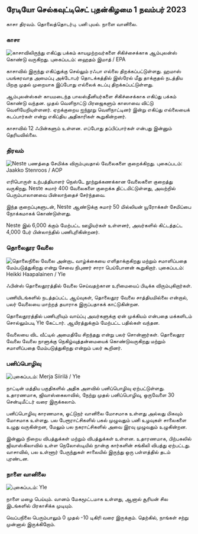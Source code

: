 ## ரேடியோ செல்கவுட்டிசெட் புதன்கிழமை 1 நவம்பர் 2023

காசா திரவம். தொலைத்தொடர்பு. பனி புயல். நாளை வானிலை.

### காசா

![காசாவிலிருந்து எகிப்து பக்கம் காயமுற்றவர்களை சிகிச்சைக்காக ஆம்புலன்ஸ் கொண்டு வருகிறது. புகைப்படம்: ஹைதம் இமாத் / EPA](https://images.cdn.yle.fi/image/upload/c_crop,h_2821,w_5016,x_0,y_744/ar_1.777777777777777777,c_fill,g_fill,g_faces/hd_105q_auto:eco/f_auto/fl_lossy/v1698852282/39-1194530654258b7aaf7a)

காசாவில் இருந்து எகிப்துக்கு செல்லும் ரஃபா எல்லை திறக்கப்பட்டுள்ளது. ஹமாஸ் பயங்கரவாத அமைப்பு அக்டோபர் தொடக்கத்தில் இஸ்ரேல் மீது தாக்குதல் நடத்திய பிறகு முதல் முறையாக இப்போது எல்லைக் கடப்பு திறக்கப்பட்டுள்ளது.

ஆம்புலன்ஸ்கள் காயமடைந்த பாலஸ்தீனியர்களை சிகிச்சைக்காக எகிப்து பக்கம் கொண்டு வந்தன. முதல் வெளிநாட்டு பிரஜைகளும் காஸாவை விட்டு வெளியேறியுள்ளனர். ஏறக்குறைய ஐந்நூறு வெளிநாட்டினர் இன்று எகிப்து எல்லையைக் கடப்பார்கள் என்று எகிப்திய அதிகாரிகள் கூறுகின்றனர்.

காசாவில் 12 ஃபின்களும் உள்ளன. எப்போது தப்பிப்பார்கள் என்பது இன்னும் தெரியவில்லை.

### திரவம்

![Neste பணத்தை சேமிக்க விரும்புவதால் வேலைகளை குறைக்கிறது. புகைப்படம்: Jaakko Stenroos / AOP](https://images.cdn.yle.fi/image/upload/c_crop,h_2611,w_4643,x_0,y_483/ar_1.77777777777777777,c_fill,g_faces.d_1_faces.q_auto:eco/f_auto/fl_lossy/v1698838481/39-1191437653a0928a0b5b)

எரிபொருள் உற்பத்தியாளர் நெஸ்டே நூற்றுக்கணக்கான வேலைகளை குறைத்து வருகிறது. Neste சுமார் 400 வேலைகளை குறைக்க திட்டமிட்டுள்ளது, அவற்றில் பெரும்பாலானவை பின்லாந்தைச் சேர்ந்தவை.

இந்த குறைப்புகளுடன், Neste ஆண்டுக்கு சுமார் 50 மில்லியன் யூரோக்கள் சேமிப்பை நோக்கமாகக் கொண்டுள்ளது.

Neste இல் 6,000 க்கும் மேற்பட்ட ஊழியர்கள் உள்ளனர், அவர்களில் கிட்டத்தட்ட 4,000 பேர் பின்லாந்தில் பணிபுரிகின்றனர்.

### தொலைதூர வேலை

![தொலைநிலை வேலை அன்றாட வாழ்க்கையை எளிதாக்குகிறது மற்றும் சமாளிப்பதை மேம்படுத்துகிறது என்று சேவை நிபுணர் சாரா பெய்போனன் கூறுகிறார். புகைப்படம்: Heikki Haapalainen / Yle](https://images.cdn.yle.fi/image/upload/c_crop,h_2988,w_5312,x_16,y_569/ar_1.77777777777777777,c_fill/h_face50,g_10q_auto:eco/f_auto/fl_lossy/v1698754242/39-11936826540ed9ea44a0)

ஃபின்ஸ் தொலைதூரத்தில் வேலை செய்வதற்கான உரிமையைப் பிடிக்க விரும்புகிறார்கள்.

பணியிடங்களில் நடத்தப்பட்ட ஆய்வுகள், தொலைதூர வேலை சாத்தியமில்லை என்றால், பலர் வேலையை மாற்றத் தயாராக இருப்பதாகக் காட்டுகின்றன.

தொலைதூரத்தில் பணிபுரியும் வாய்ப்பு அவர்களுக்கு ஏன் முக்கியம் என்பதை மக்களிடம் சொல்லும்படி Yle கேட்டார். ஆயிரத்துக்கும் மேற்பட்ட பதில்கள் வந்தன.

வேலையை விட வீட்டில் அமைதியே சிறந்தது என்று பலர் சொன்னார்கள். தொலைதூர வேலை வேலை நாளுக்கு நெகிழ்வுத்தன்மையைக் கொண்டுவருகிறது மற்றும் சமாளிப்பதை மேம்படுத்துகிறது என்றும் பலர் கூறினர்.

### பனிப்பொழிவு

![ புகைப்படம்: Merja Siirilä / Yle](https://images.cdn.yle.fi/image/upload/c_crop,h_2265,w_4028,x_0,y_378/ar_1.7777777777777777,c_fill,wr_7fill,gd_700/q_auto:eco/f_auto/fl_lossy/v1698853993/39-119441665423d86dff6c)

நாட்டின் மத்திய பகுதிகளில் அதிக அளவில் பனிப்பொழிவு ஏற்பட்டுள்ளது. உதாரணமாக, ஜிவாஸ்கைலாவில், நேற்று முதல் பனிப்பொழிவு, ஒருவேளை 30 சென்டிமீட்டர் வரை இருக்கலாம்.

பனிப்பொழிவு காரணமாக, ஓட்டுநர் வானிலை மோசமாக உள்ளது அல்லது மிகவும் மோசமாக உள்ளது. பல பேரூராட்சிகளில் பகல் முழுவதும் பனி உழவுகள் சாலைகளை உழுது வருகின்றன, மேலும் பல நகராட்சிகளில் அவை இரவு முழுவதும் உழுகின்றன.

இன்னும் நிறைய விபத்துக்கள் மற்றும் விபத்துக்கள் உள்ளன. உதாரணமாக, பிற்பகலில் ஜிவாஸ்கிலாவில் உள்ள நெலோஸ்டியில் நான்கு கார்களின் சங்கிலி விபத்து ஏற்பட்டது. வாசாவில், பல உள்ளூர் பேருந்துகள் சாலையில் இருந்து ஒரு பள்ளத்தில் தடம் புரண்டன.

### நாளை வானிலை

![ புகைப்படம்: Yle](https://images.cdn.yle.fi/image/upload/c_crop,h_1080,w_1919,x_0,y_0/ar_1.777777777777777,c_fill,g_faces,hp_1201.to:eco/f_auto/fl_lossy/v1698848166/39-119453865425d62868a1)

நாளை மழை பெய்யும். வானம் மேகமூட்டமாக உள்ளது, ஆனால் சூரியன் சில இடங்களில் பிரகாசிக்க முடியும்.

வெப்பநிலை பெரும்பாலும் 0 முதல் -10 டிகிரி வரை இருக்கும். தெற்கில், நாங்கள் சற்று முன்னால் இருக்கிறோம்.